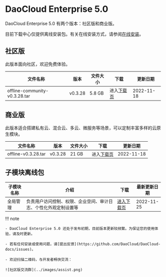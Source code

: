 # DaoCloud Enterprise 5.0

DaoCloud Enterprise 5.0 有两个版本：社区版和商业版。

目前下载中心仅提供离线安装包。有关在线安装方式，请参阅[在线安装](../install/install-dce-community.md)。

## 社区版

此版本面向社区，欢迎免费体验。

| 文件名称                      | 版本    | 文件大小 | 下载                                           | 更新日期   |
| ----------------------------- | ------- | -------- | ---------------------------------------------- | ---------- |
| offline-community-v0.3.28.tar | v0.3.28 | 5.8 GB   | 进入[下载页](./free/dce5-installer-v0.3.28.md) | 2022-11-18 |

## 商业版

此版本适合搭建私有云、混合云、多云、微服务等场景，可以定制丰富多样的云原生模块。

| 文件名称            | 版本    | 文件大小 | 下载                                               | 更新日期   |
| ------------------- | ------- | -------- | -------------------------------------------------- | ---------- |
| offline-v0.3.28.tar | v0.3.28 | 21 GB    | 进入[下载页](./business/dce5-installer-v0.3.28.md) | 2022-11-18 |

## 子模块离线包

| 子模块名称 | 介绍 | 下载 | 最新更新日期 |
| ---- | ---- | ---- | ---- |
| 全局管理 | 负责用户访问控制、权限、企业空间、审计日志、个性化外观定制设置等 | [进入下载页](./subcomponents/ghippo.md) | 2022-11-25 |

!!! note

    - DaoCloud Enterprise 5.0 还处于发布初期，目前版本更新较频繁。为保证您的使用体验，请及时更新。

    - 若有任何安装或使用问题，请[提出反馈](https://github.com/DaoCloud/DaoCloud-docs/issues)。

    - 欢迎扫描二维码，与开发者畅快交流：

    ![社区版交流群](../images/assist.png)
